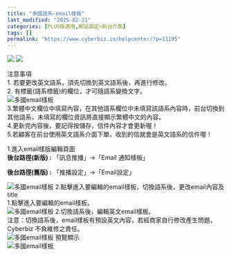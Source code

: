 ```yaml
---
title: "多國語系-email樣板"
last_modified: "2025-02-21"
categories: [PLUS版適用,網站設定>前台介面]
tags: []
permalink: "https://www.cyberbiz.io/helpcenter/?p=11195"
---
```


![](https://www.cyberbiz.io/helpcenter/wp-content/uploads/PLUS版3.png)
![](https://www.cyberbiz.io/support/wp-content/uploads/2021/08/多國版本圖.png)  

注意事項  
1\. 若要更改英文語系，須先切換到英文語系後，再進行修改。  
2\. 有標籤(語系標籤)的欄位，才可隨語系變換文字。  
![多國email樣板](https://www.cyberbiz.co/support/wp-content/uploads/2020/05/多國-商品群組01.png)  
3.繁體中文欄位中填寫內容，在其他語系欄位中未填寫該語系內容時，前台切換到其他語系，未填寫的欄位資訊將直接顯示繁體中文的內容。  
4.更新完內容後，要記得按儲存，信件內容才會更新喔！  
5.若顧客在前台使用英文語系介面下單，收到的信就會是英文語系的信件喔！  

1.進入email樣版編輯頁面  
**後台路徑(新版) :** 「訊息推播」→「Email 通知樣板」  

**後台路徑(舊版) :** 「推播設定」→「Email設定」  

![多國email樣板](https://www.cyberbiz.co/support/wp-content/uploads/2020/06/多國email樣板01.png)
2.點擊進入要編輯的email樣板，切換語系後，更改email內容及title  
1.點擊進入要編輯的email樣板。  
![多國email樣板](https://www.cyberbiz.co/support/wp-content/uploads/2020/06/多國email樣板02.png) 2.切換語系後，編輯英文email樣板。  
注意：切換語系後，email樣板有預設英文內容，若經商家自行修改產生問題，Cyberbiz 不負維修之責任。  
![多國email樣板](https://www.cyberbiz.co/support/wp-content/uploads/2020/06/多國email樣板03.png) 預覽顯示  
![多國email樣板](https://www.cyberbiz.co/support/wp-content/uploads/2020/06/多國email樣板04.png)

